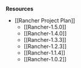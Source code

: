 **Resources**
* [[Rancher Project Plan]]
  * [[Rancher-1.5.0]]
  * [[Rancher-1.4.0]]
  * [[Rancher-1.3.3]]
  * [[Rancher-1.2.3]]
  * [[Rancher-1.1.4]]
  * [[Rancher-1.0.2]]